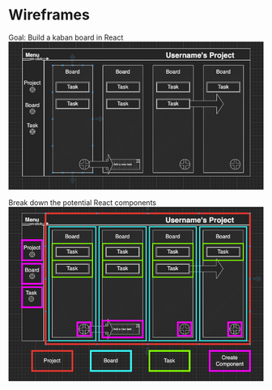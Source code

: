 # Wireframes

Goal: Build a kaban board in React 
![Wireframe of landing page.](./wireframe.png)

Break down the potential React components
![Wireframe of landing page with colored outlines marking different components.](./wireframe-with-components.png)
